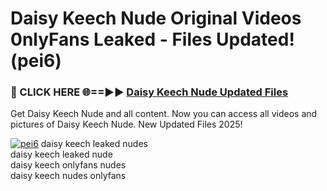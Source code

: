 # Daisy Keech Nude Original Videos 0nlyFans Leaked - Files Updated! (pei6)

<h3>🔴 CLICK HERE 🌐==►► <a href="https://tinyurl.com/52m3yx9h" rel="nofollow">Daisy Keech Nude Updated Files</a></h3>

Get Daisy Keech Nude and all content. Now you can access all videos and pictures of Daisy Keech Nude. New Updated Files 2025!

[![pei6](https://i.imgur.com/TnHtlc8.gif)](https://tinyurl.com/52m3yx9h)
daisy keech leaked nudes<br>
daisy keech leaked nude<br>
daisy keech onlyfans nudes<br>
daisy keech nudes onlyfans